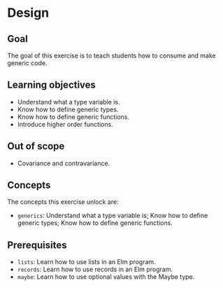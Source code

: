 # Design

## Goal

The goal of this exercise is to teach students how to consume and make generic code.

## Learning objectives

- Understand what a type variable is.
- Know how to define generic types.
- Know how to define generic functions.
- Introduce higher order functions.

## Out of scope

- Covariance and contravariance.

## Concepts

The concepts this exercise unlock are:

- `generics`: Understand what a type variable is; Know how to define generic types; Know how to define generic functions.

## Prerequisites

- `lists`: Learn how to use lists in an Elm program.
- `records`: Learn how to use records in an Elm program.
- `maybe`: Learn how to use optional values with the Maybe type.
